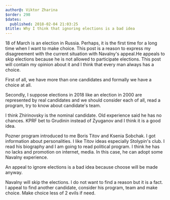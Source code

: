 ```yaml
---
author@: Viktor Zharina
$order: 298
$dates:
  published: 2018-02-04 21:03:25
$title: Why I think that ignoring elections is a bad idea
---
```

18 of March is an election in Russia. Perhaps, it is the first time for a long time when I want to make choice. This post is a reason to express my disagreement with the current situation with Navalny's appeal.He appeals to skip elections because he is not allowed to participate elections. This post will contain my opinion about it and I think that every man always has a choice.

First of all, we have more than one candidates and formally we have a choice at all.

Secondly, I suppose elections in 2018 like an election in 2000 are represented by real candidates and we should consider each of all, read a program, try to know about candidate's team.

I think Zhirinovsky is the nominal candidate. Old experience said he has no chances. KPRF bet to Grudinin instead of Zyuganov and I think it is a good idea.

Pozner program introduced to me Boris Titov and Ksenia Sobchak. I got information about personalities. I like Titov ideas especially Stolypin's club. I read his biography and I am going to read political program. I think he has no lacks and promotion on internet, media. In this case, he can adopt some Navalny experience.

An appeal to ignore elections is a bad idea because choose will be made anyway.

Navalny will skip the elections. I do not want to find a reason but it is a fact. I appeal to find another candidate, consider his program, team and make choice. Make choice less of 2 evils if need.
